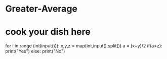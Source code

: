 # Greater-Average
# cook your dish here
for i in range (int(input())):
    x,y,z = map(int,input().split())
    a = (x+y)/2
    if(a>z):
        print("Yes")
    else:
        print("No")
